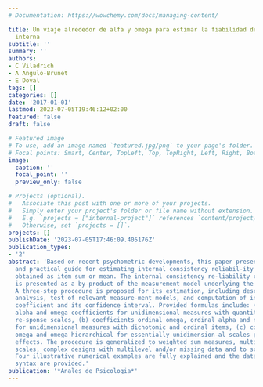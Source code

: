```yaml
---
# Documentation: https://wowchemy.com/docs/managing-content/

title: Un viaje alrededor de alfa y omega para estimar la fiabilidad de consitencia
  interna
subtitle: ''
summary: ''
authors:
- C Viladrich
- A Angulo-Brunet
- E Doval
tags: []
categories: []
date: '2017-01-01'
lastmod: 2023-07-05T19:46:12+02:00
featured: false
draft: false

# Featured image
# To use, add an image named `featured.jpg/png` to your page's folder.
# Focal points: Smart, Center, TopLeft, Top, TopRight, Left, Right, BottomLeft, Bottom, BottomRight.
image:
  caption: ''
  focal_point: ''
  preview_only: false

# Projects (optional).
#   Associate this post with one or more of your projects.
#   Simply enter your project's folder or file name without extension.
#   E.g. `projects = ["internal-project"]` references `content/project/deep-learning/index.md`.
#   Otherwise, set `projects = []`.
projects: []
publishDate: '2023-07-05T17:46:09.405176Z'
publication_types:
- '2'
abstract: 'Based on recent psychometric developments, this paper presents a conceptual
  and practical guide for estimating internal consistency reliabil-ity of measures
  obtained as item sum or mean. The internal consistency re-liability coefficient
  is presented as a by-product of the measurement model underlying the item responses.
  A three-step procedure is proposed for its estimation, including descriptive data
  analysis, test of relevant measure-ment models, and computation of internal consistency
  coefficient and its confidence interval. Provided formulas include: (a) Cronbach’s
  alpha and omega coefficients for unidimensional measures with quantitative item
  re-sponse scales, (b) coefficients ordinal omega, ordinal alpha and nonlinear reliability
  for unidimensional measures with dichotomic and ordinal items, (c) coefficients
  omega and omega hierarchical for essentially unidimension-al scales presenting method
  effects. The procedure is generalized to weighted sum measures, multidimensional
  scales, complex designs with multilevel and/or missing data and to scale development.
  Four illustrative numerical examples are fully explained and the data and the R
  syntax are provided.'
publication: '*Anales de Psicologia*'
---
```

